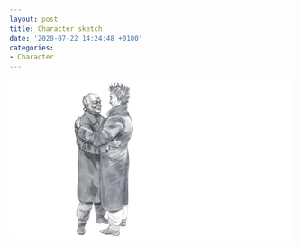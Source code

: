 ```yaml
---
layout: post
title: Character sketch
date: '2020-07-22 14:24:48 +0100'
categories:
- Character
---
```

![character sketch](/images/052.jpg)
